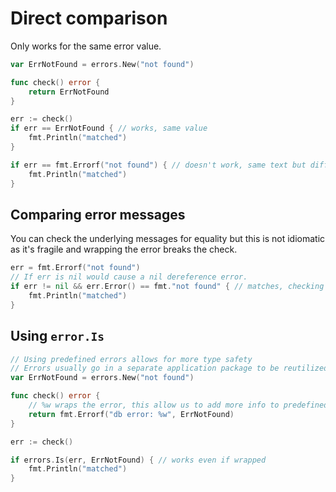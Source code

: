 # Direct comparison
Only works for the same error value.
```go
var ErrNotFound = errors.New("not found")

func check() error {
    return ErrNotFound
}

err := check()
if err == ErrNotFound { // works, same value
    fmt.Println("matched")
}

if err == fmt.Errorf("not found") { // doesn't work, same text but different addresses as error is an interface
    fmt.Println("matched")
}
```
## Comparing error messages
You can check the underlying messages for equality but this is not idiomatic as it's fragile and wrapping the error breaks the check.
```go
err = fmt.Errorf("not found")
// If err is nil would cause a nil dereference error.
if err != nil && err.Error() == fmt."not found" { // matches, checking underlying value
    fmt.Println("matched")
}
```
## Using `error.Is`
```go
// Using predefined errors allows for more type safety
// Errors usually go in a separate application package to be reutilized
var ErrNotFound = errors.New("not found")

func check() error {
	// %w wraps the error, this allow us to add more info to predefined errors
    return fmt.Errorf("db error: %w", ErrNotFound)
}

err := check()

if errors.Is(err, ErrNotFound) { // works even if wrapped
    fmt.Println("matched")
}
```